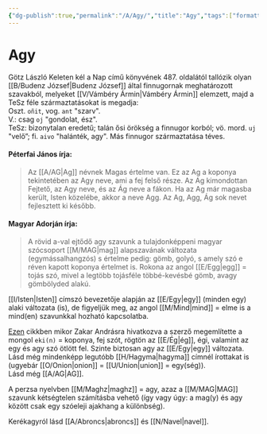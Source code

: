 ```yaml
---
{"dg-publish":true,"permalink":"/A/Agy/","title":"Agy","tags":["formatted🟢"],"created":"2023-10-13T12:35","updated":"2023-10-13T12:35"}
---
```



# Agy



Götz László Keleten kél a Nap című könyvének 487. oldalától tallózik olyan [[B/Budenz József\|Budenz József]] által finnugornak meghatározott szavakból, melyeket [[V/Vámbéry Ármin\|Vámbéry Ármin]] elemzett, majd a TeSz féle származtatásokat is megadja:  
Oszt. `oñit`, vog. `ant` "szarv".  
V.: csag `oj` "gondolat, ész".  
TeSz: bizonytalan eredetű; talán ősi örökség a finnugor korból; vö. mord. `uj` "velő”; fi. `aivo` "halánték, agy". Más finnugor származtatása téves.

#### Péterfai János írja:

> Az [[A/AG\|Ag]] névnek Magas értelme van. Ez az Ag a koponya tekintetében az Agy neve, ami a fej felső része. Az Ag kimondottan Fejtető, az Agy neve, és az Ág neve a fákon. Ha az Ag már magasba került, Isten közelébe, akkor a neve Agg. Az Ag, Agg, Ág sok nevet fejlesztett ki később.  

#### Magyar Adorján írja:  

> A rövid a-val ejtődő agy szavunk a tulajdonképpeni magyar szócsoport [[M/MAG\|mag]] alapszavának változata (egymássalhangzós) s értelme pedig: gömb, golyó, s amely szó e réven kapott koponya értelmet is. Rokona az angol [[E/Egg\|egg]] = tojás szó, mivel a legtöbb tojásféle többé-kevésbé gömb, avagy gömbölyded alakú.  

[[I/Isten\|Isten]] címszó bevezetője alapján az [[E/Egy\|egy]] (minden egy) alaki változata (is), de figyeljük meg, az angol [[M/Mind\|mind]] = elme is a mind(en) szavunkkal hozható kapcsolatba.  

[Ezen](http://altaica.ru/LIBRARY/CLAUSON/Sumerian-Ural-Altaic-Affinities.pdf) cikkben mikor Zakar Andrásra hivatkozva a szerző megemlítette a mongol `eki(n)` = koponya, fej szót, rögtön az [[E/Ég\|ég]], égi, valamint az egy és agy szó ötlött fel. Szinte biztosan agy az [[E/Egy\|egy]] változata.  
Lásd még mindenképp legutóbb [[H/Hagyma\|hagyma]] címnél írottakat is (ugyebár [[O/Onion\|onion]] = [[U/Union\|union]] = egy(ség)).  
Lásd még [[A/AG\|AG]].  

A perzsa nyelvben [[M/Maghz\|maghz]] = agy, azaz a [[M/MAG\|MAG]] szavunk kétségtelen számításba vehető (így vagy úgy: a mag(y) és agy között csak egy szóeleji ajakhang a különbség).  

Kerékagyról lásd [[A/Abroncs\|abroncs]] és [[N/Navel\|navel]].  